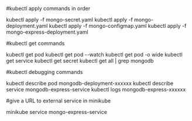 #kubectl apply commands in order

kubectl apply -f mongo-secret.yaml
kubectl apply -f mongo-deployment.yaml
kubectl apply -f mongo-configmap.yaml 
kubectl apply -f mongo-express-deployment.yaml

#kubectl get commands

kubectl get pod
kubectl get pod --watch
kubectl get pod -o wide
kubectl get service
kubectl get secret
kubectl get all | grep mongodb

#kubectl debugging commands

kubectl describe pod mongodb-deployment-xxxxxx
kubectl describe service mongodb-express-service 
kubectl logs mongodb-express-xxxxxx

#give a URL to external service in minikube

minikube service mongo-express-service